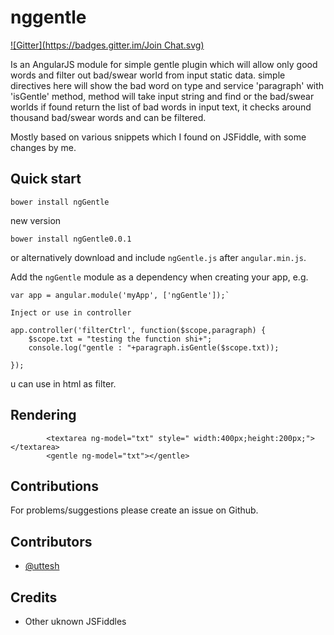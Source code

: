 # nggentle
[![Gitter](https://badges.gitter.im/Join Chat.svg)](https://gitter.im/uttesh/nggentle?utm_source=badge&utm_medium=badge&utm_campaign=pr-badge&utm_content=badge)

Is an AngularJS module for simple gentle plugin which will allow only good words and filter out bad/swear world from input static data. simple directives here will show the bad word on type and service 'paragraph' with 'isGentle' method, method will take input string and find or the bad/swear worlds if found return the list of bad words in input text, it checks around thousand bad/swear words and can be filtered.

Mostly based on various snippets which I found on JSFiddle, with some changes by me.

## Quick start

```
bower install ngGentle
```
new version

```
bower install ngGentle0.0.1
```

or alternatively download and include `ngGentle.js` after `angular.min.js`.

Add the `ngGentle` module as a dependency when creating your app, e.g.

```
var app = angular.module('myApp', ['ngGentle']);`

Inject or use in controller

app.controller('filterCtrl', function($scope,paragraph) {
    $scope.txt = "testing the function shi+";
    console.log("gentle : "+paragraph.isGentle($scope.txt));
    
}); 
```

u can use in html as filter.

## Rendering


```
        <textarea ng-model="txt" style=" width:400px;height:200px;"></textarea>
        <gentle ng-model="txt"></gentle>
```


## Contributions

For problems/suggestions please create an issue on Github.

## Contributors

* [@uttesh](https://twitter.com/uttesh)

## Credits

* Other uknown JSFiddles
